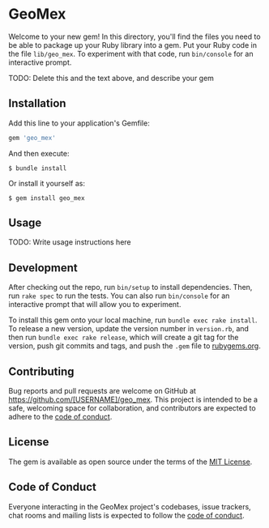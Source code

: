 # GeoMex

Welcome to your new gem! In this directory, you'll find the files you need to be able to package up your Ruby library into a gem. Put your Ruby code in the file `lib/geo_mex`. To experiment with that code, run `bin/console` for an interactive prompt.

TODO: Delete this and the text above, and describe your gem

## Installation

Add this line to your application's Gemfile:

```ruby
gem 'geo_mex'
```

And then execute:

    $ bundle install

Or install it yourself as:

    $ gem install geo_mex

## Usage

TODO: Write usage instructions here

## Development

After checking out the repo, run `bin/setup` to install dependencies. Then, run `rake spec` to run the tests. You can also run `bin/console` for an interactive prompt that will allow you to experiment.

To install this gem onto your local machine, run `bundle exec rake install`. To release a new version, update the version number in `version.rb`, and then run `bundle exec rake release`, which will create a git tag for the version, push git commits and tags, and push the `.gem` file to [rubygems.org](https://rubygems.org).

## Contributing

Bug reports and pull requests are welcome on GitHub at https://github.com/[USERNAME]/geo_mex. This project is intended to be a safe, welcoming space for collaboration, and contributors are expected to adhere to the [code of conduct](https://github.com/[USERNAME]/geo_mex/blob/master/CODE_OF_CONDUCT.md).


## License

The gem is available as open source under the terms of the [MIT License](https://opensource.org/licenses/MIT).

## Code of Conduct

Everyone interacting in the GeoMex project's codebases, issue trackers, chat rooms and mailing lists is expected to follow the [code of conduct](https://github.com/[USERNAME]/geo_mex/blob/master/CODE_OF_CONDUCT.md).
